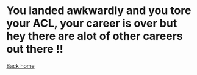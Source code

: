 # You landed awkwardly and you tore your ACL, your career is over but hey there are alot of other careers out there !!
[Back home](../README.md)
